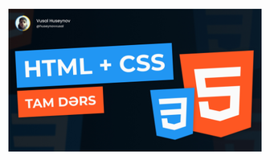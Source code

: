 [![🐍 Python Proqramlaşdırma Dərsləri](./image.jpg)](https://youtu.be/xze9OZjd0DY?si=IEnRPvPhtpVo6OjN)
